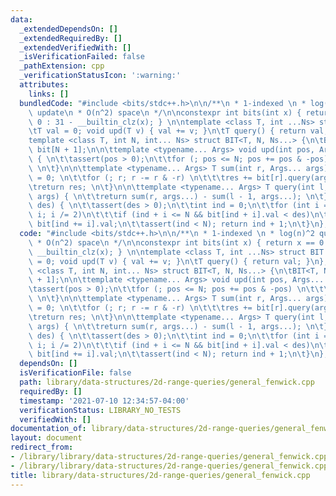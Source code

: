 ```yaml
---
data:
  _extendedDependsOn: []
  _extendedRequiredBy: []
  _extendedVerifiedWith: []
  _isVerificationFailed: false
  _pathExtension: cpp
  _verificationStatusIcon: ':warning:'
  attributes:
    links: []
  bundledCode: "#include <bits/stdc++.h>\n\n/**\n * 1-indexed \n * log(n)^2 query,\
    \ update\n * O(n^2) space\n */\n\nconstexpr int bits(int x) { return x == 0 ?\
    \ 0 : 31 - __builtin_clz(x); } \n\ntemplate <class T, int ...Ns> struct BIT {\n\
    \tT val = 0; void upd(T v) { val += v; }\n\tT query() { return val; }\n};\n\n\
    template <class T, int N, int... Ns> struct BIT<T, N, Ns...> {\n\tBIT<T, Ns...>\
    \ bit[N + 1];\n\n\ttemplate <typename... Args> void upd(int pos, Args... args)\
    \ { \n\t\tassert(pos > 0);\n\t\tfor (; pos <= N; pos += pos & -pos) \n\t\t\tbit[pos].upd(args...);\
    \ \n\t}\n\n\ttemplate <typename... Args> T sum(int r, Args... args) {\n\t\tT res\
    \ = 0; \n\t\tfor (; r; r -= r & -r) \n\t\t\tres += bit[r].query(args...); \n\t\
    \treturn res; \n\t}\n\n\ttemplate <typename... Args> T query(int l, int r, Args...\
    \ args) { \n\t\treturn sum(r, args...) - sum(l - 1, args...); \n\t}\n\n\tint get_kth(T\
    \ des) { \n\t\tassert(des > 0);\n\t\tint ind = 0;\n\t\tfor (int i = 1 << bits(N);\
    \ i; i /= 2)\n\t\t\tif (ind + i <= N && bit[ind + i].val < des)\n\t\t\t\tdes -=\
    \ bit[ind += i].val;\n\t\tassert(ind < N); return ind + 1;\n\t}\n}; \n\n"
  code: "#include <bits/stdc++.h>\n\n/**\n * 1-indexed \n * log(n)^2 query, update\n\
    \ * O(n^2) space\n */\n\nconstexpr int bits(int x) { return x == 0 ? 0 : 31 -\
    \ __builtin_clz(x); } \n\ntemplate <class T, int ...Ns> struct BIT {\n\tT val\
    \ = 0; void upd(T v) { val += v; }\n\tT query() { return val; }\n};\n\ntemplate\
    \ <class T, int N, int... Ns> struct BIT<T, N, Ns...> {\n\tBIT<T, Ns...> bit[N\
    \ + 1];\n\n\ttemplate <typename... Args> void upd(int pos, Args... args) { \n\t\
    \tassert(pos > 0);\n\t\tfor (; pos <= N; pos += pos & -pos) \n\t\t\tbit[pos].upd(args...);\
    \ \n\t}\n\n\ttemplate <typename... Args> T sum(int r, Args... args) {\n\t\tT res\
    \ = 0; \n\t\tfor (; r; r -= r & -r) \n\t\t\tres += bit[r].query(args...); \n\t\
    \treturn res; \n\t}\n\n\ttemplate <typename... Args> T query(int l, int r, Args...\
    \ args) { \n\t\treturn sum(r, args...) - sum(l - 1, args...); \n\t}\n\n\tint get_kth(T\
    \ des) { \n\t\tassert(des > 0);\n\t\tint ind = 0;\n\t\tfor (int i = 1 << bits(N);\
    \ i; i /= 2)\n\t\t\tif (ind + i <= N && bit[ind + i].val < des)\n\t\t\t\tdes -=\
    \ bit[ind += i].val;\n\t\tassert(ind < N); return ind + 1;\n\t}\n}; \n\n"
  dependsOn: []
  isVerificationFile: false
  path: library/data-structures/2d-range-queries/general_fenwick.cpp
  requiredBy: []
  timestamp: '2021-07-10 12:34:57-04:00'
  verificationStatus: LIBRARY_NO_TESTS
  verifiedWith: []
documentation_of: library/data-structures/2d-range-queries/general_fenwick.cpp
layout: document
redirect_from:
- /library/library/data-structures/2d-range-queries/general_fenwick.cpp
- /library/library/data-structures/2d-range-queries/general_fenwick.cpp.html
title: library/data-structures/2d-range-queries/general_fenwick.cpp
---
```

